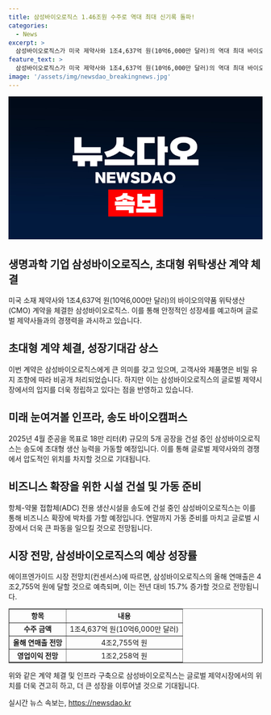 ```yaml
---
title: 삼성바이오로직스 1.46조원 수주로 역대 최대 신기록 돌파!
categories:
  - News
excerpt: >
  삼성바이오로직스가 미국 제약사와 1조4,637억 원(10억6,000만 달러)의 역대 최대 바이오의약품 위탁생산(CMO) 계약을 체결하여 안정적인 성장을 예고했다. 이 계약으로 반 년만에 연간 누적 수주 금액 2조5,399억 원을 기록하며 글로벌 제약사 16곳을 확보했고, 2025년 4월까지 18만 리터(ℓ) 규모의 5공장을 건설 중이다. 또한 연말까지 항체-약물 접합체(ADC) 전용 생산시설을 가동할 계획이며 올해 매출과 이익은 각각 15.7%, 10.1% 성장할 것으로 전망된다.
feature_text: >
  삼성바이오로직스가 미국 제약사와 1조4,637억 원(10억6,000만 달러)의 역대 최대 바이오의약품 위탁생산(CMO) 계약을 체결하여 안정적인 성장을 예고했다. 이 계약으로 반 년만에 연간 누적 수주 금액 2조5,399억 원을 기록하며 글로벌 제약사 16곳을 확보했고, 2025년 4월까지 18만 리터(ℓ) 규모의 5공장을 건설 중이다. 또한 연말까지 항체-약물 접합체(ADC) 전용 생산시설을 가동할 계획이며 올해 매출과 이익은 각각 15.7%, 10.1% 성장할 것으로 전망된다.
image: '/assets/img/newsdao_breakingnews.jpg'
---
```


<p><img src="/assets/img/newsdao_breakingnews.jpg" alt="cryptoinkorea 속보" /></p>

<h2 data-ke-size="size26">생명과학 기업 삼성바이오로직스, 초대형 위탁생산 계약 체결</h2>

<p data-ke-size="size16">미국 소재 제약사와 1조4,637억 원(10억6,000만 달러)의 바이오의약품 위탁생산(CMO) 계약을 체결한 삼성바이오로직스. 이를 통해 안정적인 성장세를 예고하며 글로벌 제약사들과의 경쟁력을 과시하고 있습니다.</p>

<h2 data-ke-size="size24">초대형 계약 체결, 성장기대감 상스</h2>

<p data-ke-size="size16">이번 계약은 삼성바이오로직스에게 큰 의미를 갖고 있으며, 고객사와 제품명은 비밀 유지 조항에 따라 비공개 처리되었습니다. 하지만 이는 삼성바이오로직스의 글로벌 제약시장에서의 입지를 더욱 정립하고 있다는 점을 반영하고 있습니다.</p>

<h2 data-ke-size="size24">미래 눈여겨볼 인프라, 송도 바이오캠퍼스</h2>

<p data-ke-size="size16">2025년 4월 준공을 목표로 18만 리터(ℓ) 규모의 5개 공장을 건설 중인 삼성바이오로직스는 송도에 초대형 생산 능력을 가동할 예정입니다. 이를 통해 글로벌 제약사와의 경쟁에서 압도적인 위치를 차지할 것으로 기대됩니다.</p>

<h2 data-ke-size="size24">비즈니스 확장을 위한 시설 건설 및 가동 준비</h2>

<p data-ke-size="size16">항체-약물 접합체(ADC) 전용 생산시설을 송도에 건설 중인 삼성바이오로직스는 이를 통해 비즈니스 확장에 박차를 가할 예정입니다. 연말까지 가동 준비를 마치고 글로벌 시장에서 더욱 큰 파동을 일으킬 것으로 전망됩니다.</p>

<h2 data-ke-size="size24">시장 전망, 삼성바이오로직스의 예상 성장률</h2>

<p data-ke-size="size16">에이프엔가이드 시장 전망치(컨센서스)에 따르면, 삼성바이오로직스의 올해 연매출은 4조2,755억 원에 달할 것으로 예측되며, 이는 전년 대비 15.7% 증가할 것으로 전망됩니다.</p>

<table style="width: 100%;" border="1">
<tbody>
<tr>
<td style="text-align: center; height: 17px;"><b>항목</b></td>
<td style="text-align: center; height: 17px;"><b>내용</b></td>
</tr>
<tr>
<td style="text-align: center; height: 17px;"><b>수주 금액</b></td>
<td style="text-align: center; height: 17px;">1조4,637억 원(10억6,000만 달러)</td>
</tr>
<tr>
<td style="text-align: center; height: 17px;"><b>올해 연매출 전망</b></td>
<td style="text-align: center; height: 17px;">4조2,755억 원</td>
</tr>
<tr>
<td style="text-align: center; height: 17px;"><b>영업이익 전망</b></td>
<td style="text-align: center; height: 17px;">1조2,258억 원</td>
</tr>
</tbody>
</table>

<p>위와 같은 계약 체결 및 인프라 구축으로 삼성바이오로직스는 글로벌 제약시장에서의 위치를 더욱 견고히 하고, 더 큰 성장을 이루어낼 것으로 기대됩니다.</p>
실시간 뉴스 속보는, <a href="https://newsdao.kr" rel="dofollow">https://newsdao.kr</a>


